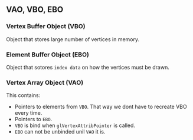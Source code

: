 ## VAO, VBO, EBO

### Vertex Buffer Object (VBO)
Object that stores large number of vertices in memory.
### Element Buffer Object (EBO)
Object that sotores `index data` on how the vertices must be drawn.
### Vertex Array Object (VAO)
This contains:
- Pointers to elements from `VBO`. That way we dont have to recreate VBO every time.
- Pointers to `EBO`.
- `VBO` is bind when `glVertexAttribPointer` is called.
- `EBO` can not be unbinded unil `VAO` it is.